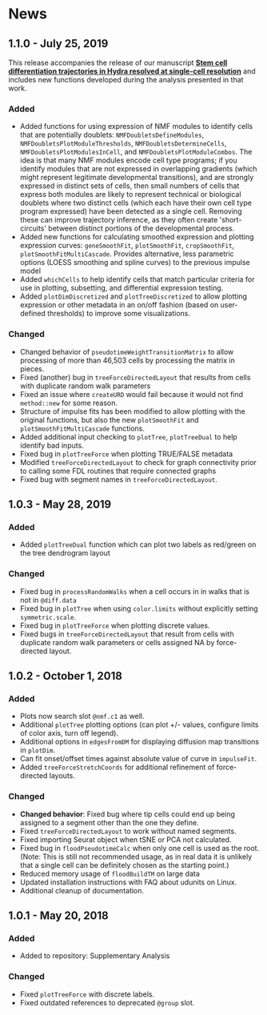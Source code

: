 # News

## 1.1.0 - July 25, 2019
This release accompanies the release of our manuscript **[Stem cell differentiation trajectories in Hydra resolved at single-cell resolution](https://science.sciencemag.org/content/365/6451/eaav9314)** and includes new functions developed during the analysis presented in that work.

### Added
- Added functions for using expression of NMF modules to identify cells that
are potentially doublets: `NMFDoubletsDefineModules`, `NMFDoubletsPlotModuleThresholds`, `NMFDoubletsDetermineCells`, `NMFDoubletsPlotModulesInCell`, and `NMFDoubletsPlotModuleCombos`. The idea is that many NMF modules encode cell type programs; if you identify modules that are not expressed in overlapping gradients (which might represent legitimate developmental transitions), and are strongly expressed in distinct sets of cells, then small numbers of cells that express both modules are likely to represent technical or biological doublets where two distinct cells (which each have their own cell type program expressed) have been detected as a single cell. Removing these can improve trajectory inference, as they often create 'short-circuits' between distinct portions of the developmental process.
- Added new functions for calculating smoothed expression and plotting expression curves: `geneSmoothFit`, `plotSmoothFit`, `cropSmoothFit`, `plotSmoothFitMultiCascade`. Provides alternative, less parametric options (LOESS smoothing and spline curves) to the previous impulse model
- Added `whichCells` to help identify cells that match particular criteria for use in plotting, subsetting, and differential expression testing.
- Added `plotDimDiscretized` and `plotTreeDiscretized` to allow plotting expression or other metadata in an on/off fashion (based on user-defined thresholds) to improve some visualizations.

### Changed
- Changed behavior of `pseudotimeWeightTransitionMatrix` to allow processing of more than 46,503 cells by processing the matrix in pieces.
- Fixed (another) bug in `treeForceDirectedLayout` that results from cells with duplicate random walk parameters
- Fixed an issue where `createURD` would fail because it would not find `method::new` for some reason.
- Structure of impulse fits has been modified to allow plotting with the original functions, but also the new `plotSmoothFit` and `plotSmoothFitMultiCascade` functions.
- Added additional input checking to `plotTree`, `plotTreeDual` to help identify bad inputs.
- Fixed bug in `plotTreeForce` when plotting TRUE/FALSE metadata
- Modified `treeForceDirectedLayout` to check for graph connectivity prior to calling some FDL routines that require connected graphs
- Fixed bug with segment names in `treeForceDirectedLayout`.

## 1.0.3 - May 28, 2019
### Added
- Added `plotTreeDual` function which can plot two labels as red/green on the tree dendrogram layout
### Changed
- Fixed bug in `processRandomWalks` when a cell occurs in in walks that is not in `@diff.data`
- Fixed bug in `plotTree` when using `color.limits` without explicitly setting `symmetric.scale`.
- Fixed bug in `plotTreeForce` when plotting discrete values.
- Fixed bugs in `treeForceDirectedLayout` that result from cells with duplicate random walk parameters or cells assigned NA by force-directed layout.

## 1.0.2 - October 1, 2018
### Added
- Plots now search slot `@nmf.c1` as well.
- Additional `plotTree` plotting options (can plot +/- values, configure limits of color axis, turn off legend).
- Additional options in `edgesFromDM` for displaying diffusion map transitions in `plotDim`.
- Can fit onset/offset times against absolute value of curve in `impulseFit`.
- Added `treeForceStretchCoords` for additional refinement of force-directed layouts.

### Changed
- **Changed behavior**: Fixed bug where tip cells could end up being assigned to a segment other than the one they define.
- Fixed `treeForceDirectedLayout` to work without named segments.
- Fixed importing Seurat object when tSNE or PCA not calculated.
- Fixed bug in `floodPseudotimeCalc` when only one cell is used as the root. (Note: This is still not recommended usage, as in real data it is unlikely that a single cell can be definitely chosen as the starting point.)
- Reduced memory usage of `floodBuildTM` on large data
- Updated installation instructions with FAQ about udunits on Linux.
- Additional cleanup of documentation.

## 1.0.1 - May 20, 2018
### Added
- Added to repository: Supplementary Analysis

### Changed
- Fixed `plotTreeForce` with discrete labels.
- Fixed outdated references to deprecated `@group` slot.